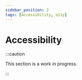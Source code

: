 ```yaml
---
sidebar_position: 2
tags: [Accessibility, a11y]
---
```


# Accessibility

:::caution

This section is a work in progress.

:::
